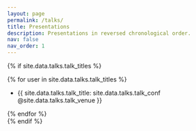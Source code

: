 ```yaml
---
layout: page
permalink: /talks/
title: Presentations
description: Presentations in reversed chronological order.
nav: false
nav_order: 1
---
```

<!-- _pages/talks.md -->
{% if site.data.talks.talk_titles %}
<div class="repositories d-flex flex-wrap flex-md-row flex-column justify-content-between align-items-center">
  {% for user in site.data.talks.talk_titles %}
    <ul class="card-text font-weight-light list-group list-group-flush">
      <li class="list-group-item">{{ site.data.talks.talk_title: site.data.talks.talk_conf @site.data.talks.talk_venue }}</li>
    </ul>
  {% endfor %}
</div>
{% endif %}